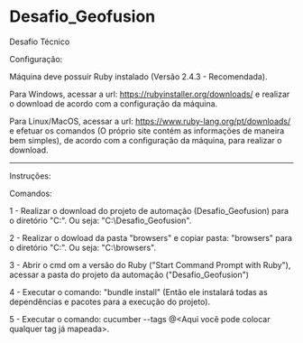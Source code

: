 # Desafio_Geofusion
Desafio Técnico


Configuração:

Máquina deve possuir Ruby instalado (Versão 2.4.3 - Recomendada).

Para Windows, acessar a url: https://rubyinstaller.org/downloads/ e realizar o download de acordo com a configuração da máquina.

Para Linux/MacOS, acessar a url: https://www.ruby-lang.org/pt/downloads/
e efetuar os comandos (O próprio site contém as informações de maneira bem simples), de acordo com a configuração da máquina, para realizar o download.

***********************************
Instruções:

Comandos: 

 1 - Realizar o download do projeto de automação (Desafio_Geofusion) para o diretório "C:\". Ou seja: "C:\Desafio_Geofusion".
 
 2 - Realizar o dowload da pasta "browsers" e copiar pasta: "browsers" para o diretório "C:\". Ou seja: "C:\browsers".
 
 3 - Abrir o cmd om a versão do Ruby ("Start Command Prompt with Ruby"), acessar a pasta do projeto da automação ("Desafio_Geofusion")
 
 4 - Executar o comando: "bundle install" (Então ele instalará todas as dependências e pacotes para a execução do projeto).
 
 5 - Executar o comando: cucumber --tags @<Aqui você pode colocar qualquer tag já mapeada>.
